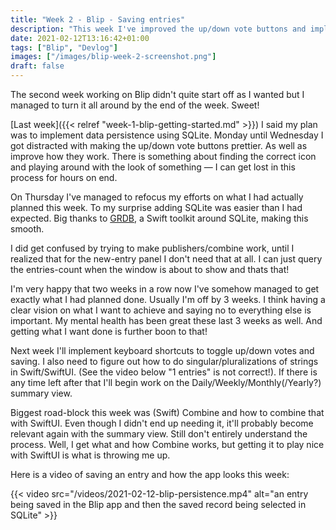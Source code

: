 ```yaml
---
title: "Week 2 - Blip - Saving entries"
description: "This week I've improved the up/down vote buttons and implemented data persistence"
date: 2021-02-12T13:16:42+01:00
tags: ["Blip", "Devlog"]
images: ["/images/blip-week-2-screenshot.png"]
draft: false
---
```


The second week working on Blip didn't quite start off as I wanted but I managed to turn it all around by the end of the week. Sweet!<!--more-->

[Last week]({{< relref "week-1-blip-getting-started.md" >}}) I said my plan was to implement data persistence using SQLite. Monday until Wednesday I got distracted with making the up/down vote buttons prettier. As well as improve how they work. There is something about finding the correct icon and playing around with the look of something — I can get lost in this process for hours on end.

On Thursday I've managed to refocus my efforts on what I had actually planned this week. To my surprise adding SQLite was easier than I had expected. Big thanks to [GRDB](https://github.com/groue/GRDB.swift.git), a Swift toolkit around SQLite, making this smooth.

I did get confused by trying to make publishers/combine work, until I realized that for the new-entry panel I don't need that at all. I can just query the entries-count when the window is about to show and thats that!

I'm very happy that two weeks in a row now I've somehow managed to get exactly what I had planned done. Usually I'm off by 3 weeks. I think having a clear vision on what I want to achieve and saying no to everything else is important. My mental health has been great these last 3 weeks as well. And getting what I want done is further boon to that!

Next week I'll implement keyboard shortcuts to toggle up/down votes and saving. I also need to figure out how to do singular/pluralizations of strings in Swift/SwiftUI. (See the video below "1 entries" is not correct!). If there is any time left after that I'll begin work on the Daily/Weekly/Monthly(/Yearly?) summary view.

Biggest road-block this week was (Swift) Combine and how to combine that with SwiftUI. Even though I didn't end up needing it, it'll probably become relevant again with the summary view. Still don't entirely understand the process. Well, I get what and how Combine works, but getting it to play nice with SwiftUI is what is throwing me up.

Here is a video of saving an entry and how the app looks this week:

{{< video src="/videos/2021-02-12-blip-persistence.mp4" alt="an entry being saved in the Blip app and then the saved record being selected in SQLite" >}}
